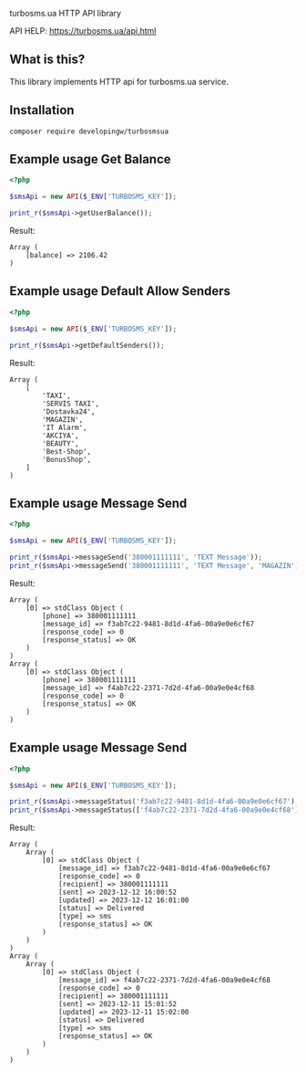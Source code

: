 turbosms.ua HTTP API library

API HELP: https://turbosms.ua/api.html

What is this?
-------------

This library implements HTTP api for turbosms.ua service.

Installation
------------
```shell
composer require developingw/turbosmsua
```

Example usage Get Balance
------------
```php
<?php

$smsApi = new API($_ENV['TURBOSMS_KEY']);

print_r($smsApi->getUserBalance());
```
Result:
```
Array (
    [balance] => 2106.42
)
```

Example usage Default Allow Senders
------------
```php
<?php

$smsApi = new API($_ENV['TURBOSMS_KEY']);

print_r($smsApi->getDefaultSenders());
```
Result:
```
Array (
    [
        'TAXI',
        'SERVIS TAXI',
        'Dostavka24',
        'MAGAZIN',
        'IT Alarm',
        'AKCIYA',
        'BEAUTY',
        'Best-Shop',
        'BonusShop',
    ]
)
```

Example usage Message Send
------------
```php
<?php

$smsApi = new API($_ENV['TURBOSMS_KEY']);

print_r($smsApi->messageSend('380001111111', 'TEXT Message'));
print_r($smsApi->messageSend('380001111111', 'TEXT Message', 'MAGAZIN'));
```
Result:
```
Array (
    [0] => stdClass Object (
		[phone] => 380001111111
		[message_id] => f3ab7c22-9481-8d1d-4fa6-00a9e0e6cf67
		[response_code] => 0
		[response_status] => OK
	)
)
Array (
    [0] => stdClass Object (
		[phone] => 380001111111
		[message_id] => f4ab7c22-2371-7d2d-4fa6-00a9e0e4cf68
		[response_code] => 0
		[response_status] => OK
	)
)
```

Example usage Message Send
------------
```php
<?php

$smsApi = new API($_ENV['TURBOSMS_KEY']);

print_r($smsApi->messageStatus('f3ab7c22-9481-8d1d-4fa6-00a9e0e6cf67');
print_r($smsApi->messageStatus(['f4ab7c22-2371-7d2d-4fa6-00a9e0e4cf68']);
```
Result:
```
Array (
    Array (
        [0] => stdClass Object (
            [message_id] => f3ab7c22-9481-8d1d-4fa6-00a9e0e6cf67
            [response_code] => 0
            [recipient] => 380001111111
            [sent] => 2023-12-12 16:00:52
            [updated] => 2023-12-12 16:01:00
            [status] => Delivered
            [type] => sms
            [response_status] => OK
        )
    )
)
Array (
    Array (
        [0] => stdClass Object (
            [message_id] => f4ab7c22-2371-7d2d-4fa6-00a9e0e4cf68
            [response_code] => 0
            [recipient] => 380001111111
            [sent] => 2023-12-11 15:01:52
            [updated] => 2023-12-11 15:02:00
            [status] => Delivered
            [type] => sms
            [response_status] => OK
        )
    )
)
```